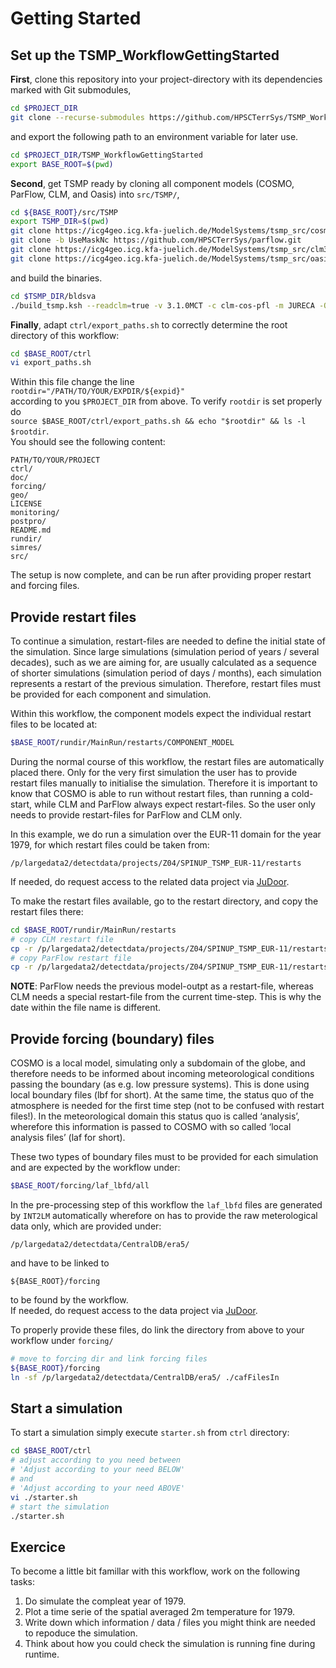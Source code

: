 # Getting Started 

## Set up the TSMP_WorkflowGettingStarted

**First**, clone this repository into your project-directory with its 
dependencies marked with Git submodules, 

``` bash
cd $PROJECT_DIR
git clone --recurse-submodules https://github.com/HPSCTerrSys/TSMP_WorkflowGettingStarted.git
```

and export the following path to an environment variable for later use.

``` bash
cd $PROJECT_DIR/TSMP_WorkflowGettingStarted
export BASE_ROOT=$(pwd)
```

**Second**, get TSMP ready by cloning all component models (COSMO, ParFlow, 
CLM, and Oasis) into `src/TSMP/`, 

``` bash
cd ${BASE_ROOT}/src/TSMP
export TSMP_DIR=$(pwd)
git clone https://icg4geo.icg.kfa-juelich.de/ModelSystems/tsmp_src/cosmo5.01_fresh.git  cosmo5_1
git clone -b UseMaskNc https://github.com/HPSCTerrSys/parflow.git                             parflow
git clone https://icg4geo.icg.kfa-juelich.de/ModelSystems/tsmp_src/clm3.5_fresh.git     clm3_5
git clone https://icg4geo.icg.kfa-juelich.de/ModelSystems/tsmp_src/oasis3-mct.git       oasis3-mct
```

and build the binaries.

``` bash
cd $TSMP_DIR/bldsva
./build_tsmp.ksh --readclm=true -v 3.1.0MCT -c clm-cos-pfl -m JURECA -O Intel
```

**Finally**, adapt `ctrl/export_paths.sh` to correctly determine the root 
directory of this workflow:

``` bash
cd $BASE_ROOT/ctrl
vi export_paths.sh
```

Within this file change the line   
`rootdir="/PATH/TO/YOUR/EXPDIR/${expid}"`   
according to you `$PROJECT_DIR` from above. To verify `rootdir` is set properly 
do   
`source $BASE_ROOT/ctrl/export_paths.sh && echo "$rootdir" && ls -l $rootdir`.    
You should see the following content:

```
PATH/TO/YOUR/PROJECT
ctrl/
doc/
forcing/
geo/
LICENSE
monitoring/
postpro/
README.md
rundir/
simres/
src/
```

The setup is now complete, and can be run after providing proper restart and 
forcing files. 

## Provide restart files

To continue a simulation, restart-files are needed to define the initial 
state of the simulation. Since large simulations (simulation period of years / 
several decades), such as we are aiming for, are usually calculated as a 
sequence of shorter simulations (simulation period of days / months), each 
simulation represents a restart of the previous simulation. Therefore, restart 
files must be provided for each component and simulation.

Within this workflow, the component models expect the individual restart files 
to be located at:

```bash
$BASE_ROOT/rundir/MainRun/restarts/COMPONENT_MODEL
``` 

During the normal course of this workflow, the restart files are automatically 
placed there. Only for the very first simulation the user has to provide 
restart files manually to initialise the simulation. Therefore it is important 
to know that COSMO is able to run without restart files, than running a 
cold-start, while CLM and ParFlow always expect restart-files. So the user 
only needs to provide restart-files for ParFlow and CLM only.

In this example, we do run a simulation over the EUR-11 domain for the year 
1979, for which restart files could be taken from:

```
/p/largedata2/detectdata/projects/Z04/SPINUP_TSMP_EUR-11/restarts
``` 

If needed, do request access to the related data project via [JuDoor](https://judoor.fz-juelich.de/login).

To make the restart files available, go to the restart directory, and copy the 
restart files there:

``` bash
cd $BASE_ROOT/rundir/MainRun/restarts
# copy CLM restart file
cp -r /p/largedata2/detectdata/projects/Z04/SPINUP_TSMP_EUR-11/restarts/clm ./
# copy ParFlow restart file
cp -r /p/largedata2/detectdata/projects/Z04/SPINUP_TSMP_EUR-11/restarts/parflow ./
```
**NOTE**: 
ParFlow needs the previous model-outpt as a restart-file, whereas CLM needs a 
special restart-file from the current time-step. This is why the date within 
the file name is different.

## Provide forcing (boundary) files

COSMO is a local model, simulating only a subdomain of the globe, and therefore 
needs to be informed about incoming meteorological conditions passing the 
boundary (as e.g. low pressure systems). This is done using local boundary 
files (lbf for short). At the same time, the status quo of the atmosphere is 
needed for the first time step (not to be confused with restart files!). In 
the meteorological domain this status quo is called ‘analysis’, wherefore this 
information is passed to COSMO with so called ‘local analysis files’  (laf for 
short).

These two types of boundary files must to be provided for each simulation and 
are expected by the workflow under:

``` bash 
$BASE_ROOT/forcing/laf_lbfd/all
```

In the pre-processing step of this workflow the `laf_lbfd` files are generated
by `INT2LM` automatically wherefore on has to provide the raw meterological data
only, which are provided under:
```
/p/largedata2/detectdata/CentralDB/era5/
```
and have to be linked to 
```
${BASE_ROOT}/forcing
```
to be found by the workflow.   
If needed, do request access to the data project via [JuDoor](https://judoor.fz-juelich.de/login).

To properly provide these files, do link the directory from above to your 
workflow under `forcing/`
``` bash
# move to forcing dir and link forcing files
${BASE_ROOT}/forcing
ln -sf /p/largedata2/detectdata/CentralDB/era5/ ./cafFilesIn
```

## Start a simulation

To start a simulation simply execute `starter.sh` from `ctrl` directory:

``` bash
cd $BASE_ROOT/ctrl
# adjust according to you need between 
# 'Adjust according to your need BELOW'
# and
# 'Adjust according to your need ABOVE'
vi ./starter.sh 
# start the simulation
./starter.sh 
```

## Exercice
To become a little bit famillar with this workflow, work on the following tasks:

1) Do simulate the compleat year of 1979.
2) Plot a time serie of the spatial averaged 2m temperature for 1979.
3) Write down which information / data / files you might think are needed to 
   repoduce the simulation.
4) Think about how you could check the simulation is running fine during 
   runtime.

